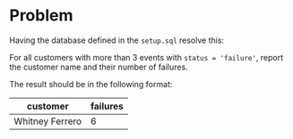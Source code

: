 # Problem

Having the database defined in the `setup.sql` resolve this:

For all customers with more than 3 events with `status = 'failure'`, report the customer name and their number of failures.

The result should be in the following format:

| customer        | failures   |
|-----------------|------------|
| Whitney Ferrero | 6          |